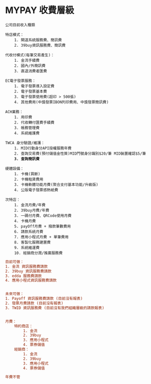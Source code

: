 # MYPAY 收費層級

<pre><code>公司目前收入種類

特店模式：
    1. 閘道系統服務費、簡訊費
    2. 39buy資訊服務費、簡訊費

代收付模式(每筆交易產生)：
    1. 金流手續費
    2. 國內/外簡訊費
    3. 直退消費者匯費

EC電子發票服務：
    1. 電子發票導入設定費
    2. 電子發票基本費
    3. 電子發票使用費(超印 > 500張)
    4. 其他費用(中獎發票IBON列印費用、中獎發票簡訊費)

ACH業務：
    1. 用印費
    2. 代收轉付匯費手續費
    3. 帳務管理費
    4. 系統維護費

TWCA 身分驗證/維護：
    1. MID行動身分API授權服務年費 
    2. 查詢交易費(預付儲值金性質)MID門號身分識別$20/筆 MID裝置確認$5/筆
<strong>    3. 查詢簡訊費
</strong>
硬體設備：
    1. 卡機(買斷)
    2. 卡機租賃費用
    3. 卡機軟體功能月費(聚合支付基本功能/升級版)
    4. 公版電子發票感熱紙費

次特店：
    1. 金流月費/年費
    2. 39buy月費/年費
    3. 一碼付月費、QRCode使用月費
    4. 卡機月費
    5. payOff月費 + 撥款筆數費用
    6. 請款系統月費
    7. 應用小程式月費 + 單筆費用
    8. 客製化服務建置費
    9. 系統維運費
    10. 經銷商分潤/推廣服務費
</code></pre>

```ini
目前可做：    
1. 金流 資訊服務費請款 
2. 39buy 資訊服務費請款 
3. edda 服務費請款
4. 應用小程式資訊服務費請款


未來可做：
1. Payoff 資訊服務費請款 (目前沒有報表)
2. 發票月費請款 (目前沒有報表)
3. TWID 資訊服務費 (目前沒有我們組織層級的請款報表)


月費：
    特約商店：
        1. 金流
        2. 39buy
        3. 應用小程式
        4. 票券儲值
    經銷商：
        1. 金流
        2. 39buy
        3. 應用小程式
        4. 票券儲值

年費不管
```

